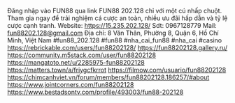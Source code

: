 Đăng nhập vào FUN88 qua link FUN88 202.128 chỉ với một cú nhấp chuột. Tham gia ngay để trải nghiệm cá cược an toàn, nhiều ưu đãi hấp dẫn và tỷ lệ cược cạnh tranh.
Website: <a href="https://15.235.202.128/">https://15.235.202.128/</a> 
Sdt: 0967128779
Mail: fun88202.128@gmail.com
Địa chỉ: 8 Văn Thân, Phường 8, Quận 6, Hồ Chí Minh, Việt Nam
#fun88_202.128 #fun88 #nha_cai_fun88 #nha_cai #casino
<a href="https://rebrickable.com/users/fun88202128/">https://rebrickable.com/users/fun88202128/</a>
<a href="https://fun88202128.gallery.ru/">https://fun88202128.gallery.ru/</a>
<a href="https://community.m5stack.com/user/fun88202128">https://community.m5stack.com/user/fun88202128</a>
<a href="https://mangatoto.net/u/2285975-fun88202128">https://mangatoto.net/u/2285975-fun88202128</a>
<a href="https://matters.town/a/friygcfkrrot">https://matters.town/a/friygcfkrrot</a>
<a href="https://filmow.com/usuario/fun88202128">https://filmow.com/usuario/fun88202128</a>
<a href="https://chimcanhviet.vn/forum/members/fun88202128.186257/#about">https://chimcanhviet.vn/forum/members/fun88202128.186257/#about</a>
<a href="https://www.jointcorners.com/fun88202128">https://www.jointcorners.com/fun88202128</a>
<a href="https://www.bestadsontv.com/profile/493003/fun88-202128">https://www.bestadsontv.com/profile/493003/fun88-202128</a>
